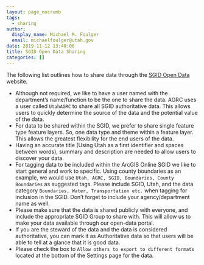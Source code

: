 ```yaml
---
layout: page_nocrumb
tags:
  - sharing
author:
  display_name: Michael M. Foulger
  email: michaelfoulger@utah.gov
date: 2019-11-12 13:40:06
title: SGID Open Data Sharing
categories: []
---
```


The following list outlines how to share data through the [SGID Open Data](http://opendata.gis.utah.gov/) website.

- Although not required, we like to have a user named with the department’s name/function to be the one to share the data. AGRC uses a user called `UtahAGRC` to share all SGID authoritative data. This allows users to quickly determine the source of the data and the potential value of the data.
- For data to be shared within the SGID, we prefer to share single feature type feature layers. So, one data type and theme within a feature layer. This allows the greatest flexibility for the end users of the data.
- Having an accurate title (Using Utah as a first identifier and spaces between words), summary and description are needed to allow users to discover your data.
- For tagging data to be included within the ArcGIS Online SGID we like to start general and work to specific. Using county boundaries as an example, we would use `Utah, AGRC, SGID, Boundaries, County Boundaries` as suggested tags. Please include SGID, Utah, and the data category `Boundaries, Water, Transportation etc.` when tagging for inclusion in the SGID. Don’t forget to include your agency/department name as well.
- Please make sure that the data is shared publicly with everyone, and include the appropriate SGID Group to share with. This will allow us to make your data available through our open-data portal.
- If you are the steward of the data and the data is considered authoritative, you can mark it as Authoritative data so that users will be able to tell at a glance that it is good data.
- Please check the box to `Allow others to export to different formats` located at the bottom of the Settings page for the data.
